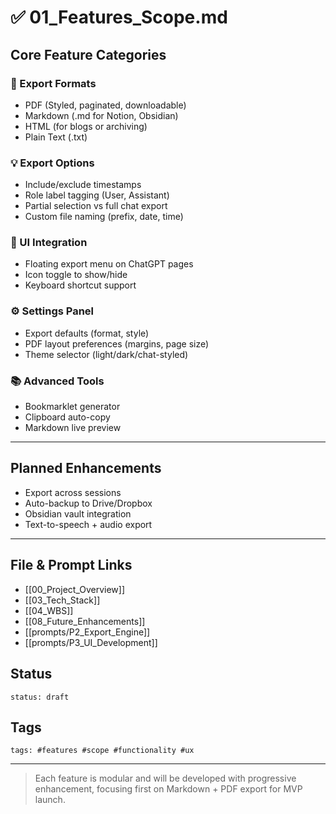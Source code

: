# ✅ 01_Features_Scope.md

## Core Feature Categories

### 🔁 Export Formats
- PDF (Styled, paginated, downloadable)
- Markdown (.md for Notion, Obsidian)
- HTML (for blogs or archiving)
- Plain Text (.txt)

### 💡 Export Options
- Include/exclude timestamps
- Role label tagging (User, Assistant)
- Partial selection vs full chat export
- Custom file naming (prefix, date, time)

### 🧩 UI Integration
- Floating export menu on ChatGPT pages
- Icon toggle to show/hide
- Keyboard shortcut support

### ⚙️ Settings Panel
- Export defaults (format, style)
- PDF layout preferences (margins, page size)
- Theme selector (light/dark/chat-styled)

### 📚 Advanced Tools
- Bookmarklet generator
- Clipboard auto-copy
- Markdown live preview

---

## Planned Enhancements
- Export across sessions
- Auto-backup to Drive/Dropbox
- Obsidian vault integration
- Text-to-speech + audio export

---

## File & Prompt Links
- [[00_Project_Overview]]
- [[03_Tech_Stack]]
- [[04_WBS]]
- [[08_Future_Enhancements]]
- [[prompts/P2_Export_Engine]]
- [[prompts/P3_UI_Development]]

## Status
`status: draft`

## Tags
`tags: #features #scope #functionality #ux`

---

> Each feature is modular and will be developed with progressive enhancement, focusing first on Markdown + PDF export for MVP launch.

